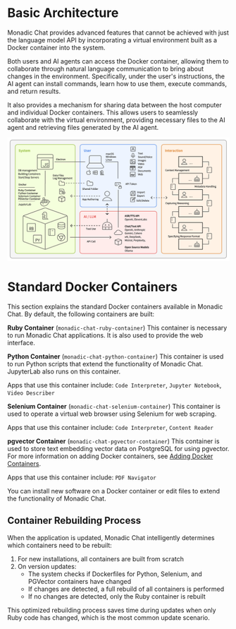 # Basic Architecture

Monadic Chat provides advanced features that cannot be achieved with just the language model API by incorporating a virtual environment built as a Docker container into the system.

Both users and AI agents can access the Docker container, allowing them to collaborate through natural language communication to bring about changes in the environment. Specifically, under the user's instructions, the AI agent can install commands, learn how to use them, execute commands, and return results.

It also provides a mechanism for sharing data between the host computer and individual Docker containers. This allows users to seamlessly collaborate with the virtual environment, providing necessary files to the AI agent and retrieving files generated by the AI agent.

![Basic Architecture](../assets/images/basic-architecture.png ':size=800')

# Standard Docker Containers

This section explains the standard Docker containers available in Monadic Chat.  By default, the following containers are built:

**Ruby Container** (`monadic-chat-ruby-container`)
This container is necessary to run Monadic Chat applications. It is also used to provide the web interface.

**Python Container** (`monadic-chat-python-container`)
This container is used to run Python scripts that extend the functionality of Monadic Chat. JupyterLab also runs on this container.

Apps that use this container include: `Code Interpreter`, `Jupyter Notebook`, `Video Describer`

**Selenium Container** (`monadic-chat-selenium-container`)
This container is used to operate a virtual web browser using Selenium for web scraping.

Apps that use this container include: `Code Interpreter`, `Content Reader`

**pgvector Container** (`monadic-chat-pgvector-container`)
This container is used to store text embedding vector data on PostgreSQL for using pgvector.  For more information on adding Docker containers, see [Adding Docker Containers](./adding-containers.md).

Apps that use this container include: `PDF Navigator`

You can install new software on a Docker container or edit files to extend the functionality of Monadic Chat.

## Container Rebuilding Process

When the application is updated, Monadic Chat intelligently determines which containers need to be rebuilt:

1. For new installations, all containers are built from scratch
2. On version updates:
   - The system checks if Dockerfiles for Python, Selenium, and PGVector containers have changed
   - If changes are detected, a full rebuild of all containers is performed
   - If no changes are detected, only the Ruby container is rebuilt

This optimized rebuilding process saves time during updates when only Ruby code has changed, which is the most common update scenario.
